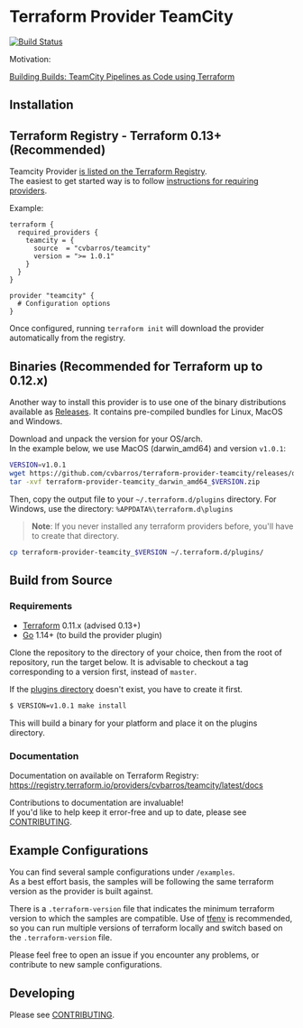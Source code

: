 Terraform Provider TeamCity
==================
[![Build Status](https://travis-ci.com/cvbarros/terraform-provider-teamcity.svg?branch=master)](https://travis-ci.com/cvbarros/terraform-provider-teamcity)

Motivation:

[Building Builds: TeamCity Pipelines as Code using Terraform](https://cvbarros.io/2018/11/building-builds---teamcity-pipelines-as-code-using-terraform/)

Installation
------------
## Terraform Registry - Terraform 0.13+ (Recommended)
Teamcity Provider [is listed on the Terraform Registry](https://registry.terraform.io/providers/cvbarros/teamcity/latest).  
The easiest to get started way is to follow [instructions for requiring
providers](https://www.terraform.io/docs/configuration/provider-requirements.html#requiring-providers).  

Example:
```hcl
terraform {
  required_providers {
    teamcity = {
      source  = "cvbarros/teamcity"
      version = ">= 1.0.1"
    }
  }
}

provider "teamcity" {
  # Configuration options
}
```

Once configured, running `terraform init` will download the provider automatically from the registry.

## Binaries (Recommended for Terraform up to 0.12.x)
Another way to install this provider is to use one of the binary distributions available as 
[Releases](https://github.com/cvbarros/terraform-provider-teamcity/releases). 
It contains pre-compiled bundles for Linux, MacOS and Windows.

Download and unpack the version for your OS/arch.  
In the example below, we use MacOS (darwin_amd64) and version `v1.0.1`:

```bash
VERSION=v1.0.1
wget https://github.com/cvbarros/terraform-provider-teamcity/releases/download/$VERSION/terraform-provider-teamcity_darwin_amd64_$VERSION.zip
tar -xvf terraform-provider-teamcity_darwin_amd64_$VERSION.zip 
```

Then, copy the output file to your `~/.terraform.d/plugins` directory. 
For Windows, use the directory: `%APPDATA%\terraform.d\plugins`

> **Note**: If you never installed any terraform providers before, you'll have to create that directory.

```bash
cp terraform-provider-teamcity_$VERSION ~/.terraform.d/plugins/
``` 

## Build from Source

### Requirements
-	[Terraform](https://www.terraform.io/downloads.html) 0.11.x (advised 0.13+)
-	[Go](https://golang.org/doc/install) 1.14+ (to build the provider plugin)


Clone the repository to the directory of your choice, then from the root of repository, run the target below.
It is advisable to checkout a tag corresponding to a version first, instead of `master`.

If the [plugins directory](https://www.terraform.io/docs/plugins/basics.html#installing-plugins) doesn't exist, you have to create it first.

```bash
$ VERSION=v1.0.1 make install
```
This will build a binary for your platform and place it on the plugins directory. 

### Documentation

Documentation on available on Terraform Registry:
https://registry.terraform.io/providers/cvbarros/teamcity/latest/docs
 
Contributions to documentation are invaluable!  
If you'd like to help keep it error-free and up to date, please see [CONTRIBUTING](CONTRIBUTING.MD).

Example Configurations
----------------------
You can find several sample configurations under `/examples`.  
As a best effort basis, the samples will be following 
the same terraform version as the provider is built against.  

There is a `.terraform-version` file that indicates the 
minimum terraform version to which the samples are compatible. Use of [tfenv](https://github.com/tfutils/tfenv) is recommended, so you can run multiple
versions of terraform locally and switch based on the `.terraform-version` file.  

Please feel free to open an issue if you encounter any problems, or contribute to new sample configurations.

Developing
---------------------------

Please see [CONTRIBUTING](CONTRIBUTING.MD#developing).
